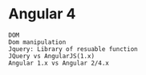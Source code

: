 # Angular 4

    DOM
    Dom manipulation
    Jquery: Library of resuable function
    JQuery vs AngularJS(1.x)
    Angular 1.x vs Angular 2/4.x